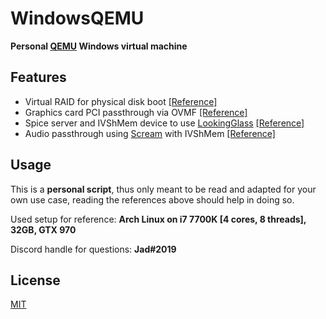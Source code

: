 # WindowsQEMU

**Personal [QEMU](https://www.qemu.org/) Windows virtual machine**
## Features
- Virtual RAID for physical disk boot [[Reference]](https://lejenome.tik.tn/post/boot-physical-windows-inside-qemu-guest-machine)
- Graphics card PCI passthrough via OVMF [[Reference]](https://wiki.archlinux.org/title/PCI_passthrough_via_OVMF)
- Spice server and IVShMem device to use [LookingGlass](https://github.com/gnif/LookingGlass) [[Reference]](https://wiki.archlinux.org/title/PCI_passthrough_via_OVMF#Using_Looking_Glass_to_stream_guest_screen_to_the_host)
- Audio passthrough using [Scream](https://github.com/duncanthrax/scream) with IVShMem [[Reference]](https://wiki.archlinux.org/title/PCI_passthrough_via_OVMF#Adding_the_IVSHMEM_device_to_use_Scream_with_IVSHMEM)

## Usage

This is a **personal script**, thus only meant to be read and adapted for your own use case, reading the references above should help in doing so.

Used setup for reference: **Arch Linux on i7 7700K [4 cores, 8 threads], 32GB, GTX 970**

Discord handle for questions: **Jad#2019**

## License
[MIT](https://choosealicense.com/licenses/mit/)
